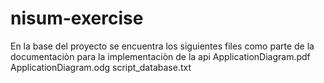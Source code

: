 # nisum-exercise
En la base del proyecto se encuentra los siguientes files como parte de la documentaciòn para la implementaciòn de la api
ApplicationDiagram.pdf
ApplicationDiagram.odg
script_database.txt
